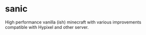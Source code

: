 # sanic

High performance vanilla (ish) minecraft with various improvements compatible with Hypixel and other server.
